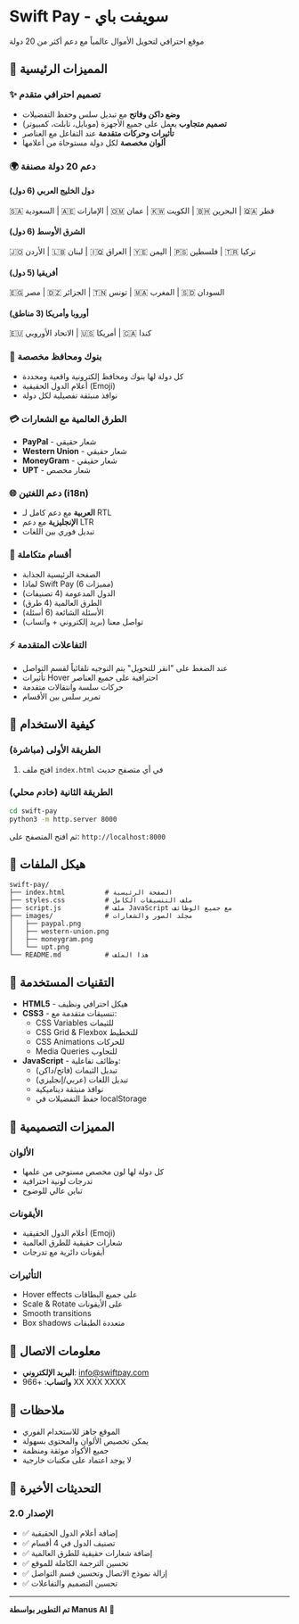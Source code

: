 # Swift Pay - سويفت باي

موقع احترافي لتحويل الأموال عالمياً مع دعم أكثر من 20 دولة

## 🌟 المميزات الرئيسية

### ✨ تصميم احترافي متقدم
- **وضع داكن وفاتح** مع تبديل سلس وحفظ التفضيلات
- **تصميم متجاوب** يعمل على جميع الأجهزة (موبايل، تابلت، كمبيوتر)
- **تأثيرات وحركات متقدمة** عند التفاعل مع العناصر
- **ألوان مخصصة** لكل دولة مستوحاة من أعلامها

### 🌍 دعم 20 دولة مصنفة

#### دول الخليج العربي (6 دول)
🇸🇦 السعودية | 🇦🇪 الإمارات | 🇴🇲 عمان | 🇰🇼 الكويت | 🇧🇭 البحرين | 🇶🇦 قطر

#### الشرق الأوسط (6 دول)
🇯🇴 الأردن | 🇱🇧 لبنان | 🇮🇶 العراق | 🇾🇪 اليمن | 🇵🇸 فلسطين | 🇹🇷 تركيا

#### أفريقيا (5 دول)
🇪🇬 مصر | 🇩🇿 الجزائر | 🇹🇳 تونس | 🇲🇦 المغرب | 🇸🇩 السودان

#### أوروبا وأمريكا (3 مناطق)
🇪🇺 الاتحاد الأوروبي | 🇺🇸 أمريكا | 🇨🇦 كندا

### 🏦 بنوك ومحافظ مخصصة
- كل دولة لها بنوك ومحافظ إلكترونية واقعية ومحددة
- أعلام الدول الحقيقية (Emoji)
- نوافذ منبثقة تفصيلية لكل دولة

### 💳 الطرق العالمية مع الشعارات
- **PayPal** - شعار حقيقي
- **Western Union** - شعار حقيقي
- **MoneyGram** - شعار حقيقي
- **UPT** - شعار مخصص

### 🌐 دعم اللغتين (i18n)
- **العربية** مع دعم كامل لـ RTL
- **الإنجليزية** مع دعم LTR
- تبديل فوري بين اللغات

### 📱 أقسام متكاملة
- الصفحة الرئيسية الجذابة
- لماذا Swift Pay (6 مميزات)
- الدول المدعومة (4 تصنيفات)
- الطرق العالمية (4 طرق)
- الأسئلة الشائعة (6 أسئلة)
- تواصل معنا (بريد إلكتروني + واتساب)

### ⚡ التفاعلات المتقدمة
- عند الضغط على "انقر للتحويل" يتم التوجيه تلقائياً لقسم التواصل
- تأثيرات Hover احترافية على جميع العناصر
- حركات سلسة وانتقالات متقدمة
- تمرير سلس بين الأقسام

## 🚀 كيفية الاستخدام

### الطريقة الأولى (مباشرة)
1. افتح ملف `index.html` في أي متصفح حديث

### الطريقة الثانية (خادم محلي)
```bash
cd swift-pay
python3 -m http.server 8000
```
ثم افتح المتصفح على: `http://localhost:8000`

## 📂 هيكل الملفات

```
swift-pay/
├── index.html          # الصفحة الرئيسية
├── styles.css          # ملف التنسيقات الكامل
├── script.js           # ملف JavaScript مع جميع الوظائف
├── images/             # مجلد الصور والشعارات
│   ├── paypal.png
│   ├── western-union.png
│   ├── moneygram.png
│   └── upt.png
└── README.md           # هذا الملف
```

## 🎯 التقنيات المستخدمة

- **HTML5** - هيكل احترافي ونظيف
- **CSS3** - تنسيقات متقدمة مع:
  - CSS Variables للثيمات
  - CSS Grid & Flexbox للتخطيط
  - CSS Animations للحركات
  - Media Queries للتجاوب
- **JavaScript** - وظائف تفاعلية:
  - تبديل الثيمات (فاتح/داكن)
  - تبديل اللغات (عربي/إنجليزي)
  - نوافذ منبثقة ديناميكية
  - حفظ التفضيلات في localStorage

## 🎨 المميزات التصميمية

### الألوان
- كل دولة لها لون مخصص مستوحى من علمها
- تدرجات لونية احترافية
- تباين عالي للوضوح

### الأيقونات
- أعلام الدول الحقيقية (Emoji)
- شعارات حقيقية للطرق العالمية
- أيقونات دائرية مع تدرجات

### التأثيرات
- Hover effects على جميع البطاقات
- Scale & Rotate على الأيقونات
- Smooth transitions
- Box shadows متعددة الطبقات

## 📧 معلومات الاتصال

- **البريد الإلكتروني**: info@swiftpay.com
- **واتساب**: +966 XX XXX XXXX

## 📝 ملاحظات

- الموقع جاهز للاستخدام الفوري
- يمكن تخصيص الألوان والمحتوى بسهولة
- جميع الأكواد موثقة ومنظمة
- لا يوجد اعتماد على مكتبات خارجية

## 🔄 التحديثات الأخيرة

### الإصدار 2.0
- ✅ إضافة أعلام الدول الحقيقية
- ✅ تصنيف الدول في 4 أقسام
- ✅ إضافة شعارات حقيقية للطرق العالمية
- ✅ تحسين الترجمة الكاملة للموقع
- ✅ إزالة نموذج الاتصال وتحسين قسم التواصل
- ✅ تحسين التصميم والتفاعلات

---

**تم التطوير بواسطة Manus AI** 🚀

